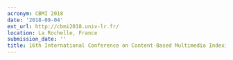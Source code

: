 ```yaml
---
acronym: CBMI 2018
date: '2018-09-04'
ext_url: http://cbmi2018.univ-lr.fr/
location: La Rochelle, France
submission_date: ''
title: 16th International Conference on Content-Based Multimedia Indexing
---
```

